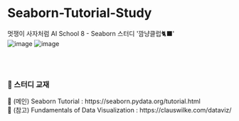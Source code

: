 # Seaborn-Tutorial-Study
멋쟁이 사자처럼 AI School 8 - Seaborn 스터디 '깜냥클럽🐈‍⬛'
<br>
![image](https://user-images.githubusercontent.com/124337933/230539708-b2fef769-f1ca-4d12-840b-a2f6c0095e8d.png)
![image](https://user-images.githubusercontent.com/124337933/230539731-321da624-61c7-4cbb-b3ea-97f05f512a06.png)

<br><br>

<h3> 📖 스터디 교재 </h3>
<p> 📌 (메인) Seaborn Tutorial : https://seaborn.pydata.org/tutorial.html <br>
📌 (참고) Fundamentals of Data Visualization : https://clauswilke.com/dataviz/
</p>
<br>

